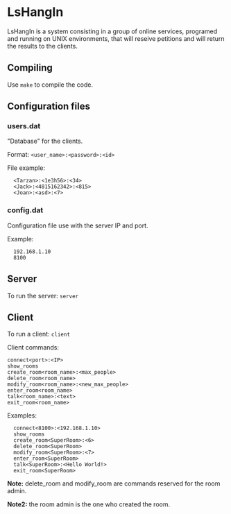 # LsHangIn
LsHangIn is a system consisting in a group of online services, programed and running on UNIX environments, that will reseive petitions and will return the results to the clients.

## Compiling
Use `make` to compile the code.

## Configuration files
### users.dat
"Database" for the clients.

Format: `<user_name>:<password>:<id>`

File example:
```
  <Tarzan>:<1e3h56>:<34>
  <Jack>:<4815162342>:<815>
  <Joan>:<asd>:<7>
```
### config.dat
Configuration file use with the server IP and port.

Example:
```
  192.168.1.10
  8100
```

## Server
To run the server: `server`
  
## Client
To run a client: `client`

Client commands:
  ```
  connect<port>:<IP>
  show_rooms
  create_room<room_name>:<max_people>
  delete_room<room_name>
  modify_room<room_name>:<new_max_people>
  enter_room<room_name>
  talk<room_name>:<text>
  exit_room<room_name>
  ```
  
Examples:
```
  connect<8100>:<192.168.1.10>
  show_rooms
  create_room<SuperRoom>:<6>
  delete_room<SuperRoom>
  modify_room<SuperRoom>:<7>
  enter_room<SuperRoom>
  talk<SuperRoom>:<Hello World!>
  exit_room<SuperRoom>
```

**Note:** delete_room and modify_room are commands reserved for the room admin.

**Note2:** the room admin is the one who created the room.
